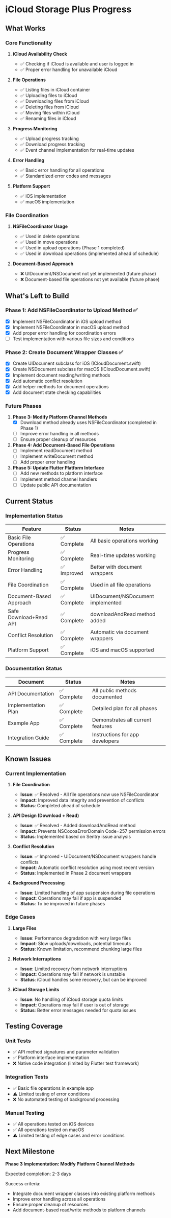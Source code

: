 # iCloud Storage Plus Progress

## What Works

### Core Functionality

1. **iCloud Availability Check**
   - ✅ Checking if iCloud is available and user is logged in
   - ✅ Proper error handling for unavailable iCloud

2. **File Operations**
   - ✅ Listing files in iCloud container
   - ✅ Uploading files to iCloud
   - ✅ Downloading files from iCloud
   - ✅ Deleting files from iCloud
   - ✅ Moving files within iCloud
   - ✅ Renaming files in iCloud

3. **Progress Monitoring**
   - ✅ Upload progress tracking
   - ✅ Download progress tracking
   - ✅ Event channel implementation for real-time updates

4. **Error Handling**
   - ✅ Basic error handling for all operations
   - ✅ Standardized error codes and messages

5. **Platform Support**
   - ✅ iOS implementation
   - ✅ macOS implementation

### File Coordination

1. **NSFileCoordinator Usage**
   - ✅ Used in delete operations
   - ✅ Used in move operations
   - ✅ Used in upload operations (Phase 1 completed)
   - ✅ Used in download operations (implemented ahead of schedule)

2. **Document-Based Approach**
   - ❌ UIDocument/NSDocument not yet implemented (future phase)
   - ❌ Document-based file operations not yet available (future phase)

## What's Left to Build

### Phase 1: Add NSFileCoordinator to Upload Method ✅

- [x] Implement NSFileCoordinator in iOS upload method
- [x] Implement NSFileCoordinator in macOS upload method
- [x] Add proper error handling for coordination errors
- [ ] Test implementation with various file sizes and conditions

### Phase 2: Create Document Wrapper Classes ✅

- [x] Create UIDocument subclass for iOS (ICloudDocument.swift)
- [x] Create NSDocument subclass for macOS (ICloudDocument.swift)
- [x] Implement document reading/writing methods
- [x] Add automatic conflict resolution
- [x] Add helper methods for document operations
- [x] Add document state checking capabilities

### Future Phases

1. **Phase 3: Modify Platform Channel Methods**
   - [x] Download method already uses NSFileCoordinator (completed in Phase 1)
   - [ ] Improve error handling in all methods
   - [ ] Ensure proper cleanup of resources

2. **Phase 4: Add Document-Based File Operations**
   - [ ] Implement readDocument method
   - [ ] Implement writeDocument method
   - [ ] Add proper error handling

4. **Phase 5: Update Flutter Platform Interface**
   - [ ] Add new methods to platform interface
   - [ ] Implement method channel handlers
   - [ ] Update public API documentation

## Current Status

### Implementation Status

| Feature | Status | Notes |
|---------|--------|-------|
| Basic File Operations | ✅ Complete | All basic operations working |
| Progress Monitoring | ✅ Complete | Real-time updates working |
| Error Handling | ✅ Improved | Better with document wrappers |
| File Coordination | ✅ Complete | Used in all file operations |
| Document-Based Approach | ✅ Complete | UIDocument/NSDocument implemented |
| Safe Download+Read API | ✅ Complete | downloadAndRead method added |
| Conflict Resolution | ✅ Complete | Automatic via document wrappers |
| Platform Support | ✅ Complete | iOS and macOS supported |

### Documentation Status

| Document | Status | Notes |
|----------|--------|-------|
| API Documentation | ✅ Complete | All public methods documented |
| Implementation Plan | ✅ Complete | Detailed plan for all phases |
| Example App | ✅ Complete | Demonstrates all current features |
| Integration Guide | ✅ Complete | Instructions for app developers |

## Known Issues

### Current Implementation

1. **File Coordination**
   - **Issue**: ✅ Resolved - All file operations now use NSFileCoordinator
   - **Impact**: Improved data integrity and prevention of conflicts
   - **Status**: Completed ahead of schedule

2. **API Design (Download + Read)**
   - **Issue**: ✅ Resolved - Added downloadAndRead method
   - **Impact**: Prevents NSCocoaErrorDomain Code=257 permission errors
   - **Status**: Implemented based on Sentry issue analysis

3. **Conflict Resolution**
   - **Issue**: ✅ Improved - UIDocument/NSDocument wrappers handle conflicts
   - **Impact**: Automatic conflict resolution using most recent version
   - **Status**: Implemented in Phase 2 document wrappers

4. **Background Processing**
   - **Issue**: Limited handling of app suspension during file operations
   - **Impact**: Operations may fail if app is suspended
   - **Status**: To be improved in future phases

### Edge Cases

1. **Large Files**
   - **Issue**: Performance degradation with very large files
   - **Impact**: Slow uploads/downloads, potential timeouts
   - **Status**: Known limitation, recommend chunking large files

2. **Network Interruptions**
   - **Issue**: Limited recovery from network interruptions
   - **Impact**: Operations may fail if network is unstable
   - **Status**: iCloud handles some recovery, but can be improved

3. **iCloud Storage Limits**
   - **Issue**: No handling of iCloud storage quota limits
   - **Impact**: Operations may fail if user is out of storage
   - **Status**: Better error messages needed for quota issues

## Testing Coverage

### Unit Tests

- ✅ API method signatures and parameter validation
- ✅ Platform interface implementation
- ❌ Native code integration (limited by Flutter test framework)

### Integration Tests

- ✅ Basic file operations in example app
- ⚠️ Limited testing of error conditions
- ❌ No automated testing of background processing

### Manual Testing

- ✅ All operations tested on iOS devices
- ✅ All operations tested on macOS
- ⚠️ Limited testing of edge cases and error conditions

## Next Milestone

**Phase 3 Implementation: Modify Platform Channel Methods**

Expected completion: 2-3 days

Success criteria:
- Integrate document wrapper classes into existing platform methods
- Improve error handling across all operations
- Ensure proper cleanup of resources
- Add document-based read/write methods to platform channels
